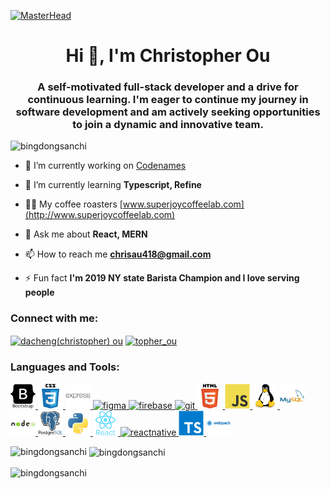 [![MasterHead](https://cdn-images-1.medium.com/max/1600/0*-u0b7K0Q6zfBcQqT.gif)](https://www.youtube.com/watch?v=nMLCx3XAIkE&list=PLx0iOsdUOUmmlnNx8X695RdoNtroWPiju&index=1)
<h1 align="center">Hi 👋, I'm Christopher Ou</h1>
<h3 align="center">A self-motivated full-stack developer and a drive for continuous learning. I'm eager to continue my journey in software development and am actively seeking opportunities to join a dynamic and innovative team.</h3>

<p align="left"> <img src="https://komarev.com/ghpvc/?username=bingdongsanchi&label=Profile%20views&color=0e75b6&style=flat" alt="bingdongsanchi" /> </p>

- 🔭 I’m currently working on [Codenames](https://codenames-0nt7.onrender.com/)

- 🌱 I’m currently learning **Typescript, Refine**

- 👨‍💻 My coffee roasters [www.superjoycoffeelab.com](http://www.superjoycoffeelab.com)

- 💬 Ask me about **React, MERN**

- 📫 How to reach me **chrisau418@gmail.com**

- ⚡ Fun fact **I'm 2019 NY state Barista Champion and I love serving people**

<h3 align="left">Connect with me:</h3>
<p align="left">
<a href="https://linkedin.com/in/dacheng ou" target="blank"><img align="center" src="https://raw.githubusercontent.com/rahuldkjain/github-profile-readme-generator/master/src/images/icons/Social/linked-in-alt.svg" alt="dacheng(christopher) ou" height="30" width="40" /></a>
<a href="https://instagram.com/topher_ou" target="blank"><img align="center" src="https://raw.githubusercontent.com/rahuldkjain/github-profile-readme-generator/master/src/images/icons/Social/instagram.svg" alt="topher_ou" height="30" width="40" /></a>
</p>

<h3 align="left">Languages and Tools:</h3>
<p align="left"> <a href="https://getbootstrap.com" target="_blank" rel="noreferrer"> <img src="https://raw.githubusercontent.com/devicons/devicon/master/icons/bootstrap/bootstrap-plain-wordmark.svg" alt="bootstrap" width="40" height="40"/> </a> <a href="https://www.w3schools.com/css/" target="_blank" rel="noreferrer"> <img src="https://raw.githubusercontent.com/devicons/devicon/master/icons/css3/css3-original-wordmark.svg" alt="css3" width="40" height="40"/> </a> <a href="https://expressjs.com" target="_blank" rel="noreferrer"> <img src="https://raw.githubusercontent.com/devicons/devicon/master/icons/express/express-original-wordmark.svg" alt="express" width="40" height="40"/> </a> <a href="https://www.figma.com/" target="_blank" rel="noreferrer"> <img src="https://www.vectorlogo.zone/logos/figma/figma-icon.svg" alt="figma" width="40" height="40"/> </a> <a href="https://firebase.google.com/" target="_blank" rel="noreferrer"> <img src="https://www.vectorlogo.zone/logos/firebase/firebase-icon.svg" alt="firebase" width="40" height="40"/> </a> <a href="https://git-scm.com/" target="_blank" rel="noreferrer"> <img src="https://www.vectorlogo.zone/logos/git-scm/git-scm-icon.svg" alt="git" width="40" height="40"/> </a> <a href="https://www.w3.org/html/" target="_blank" rel="noreferrer"> <img src="https://raw.githubusercontent.com/devicons/devicon/master/icons/html5/html5-original-wordmark.svg" alt="html5" width="40" height="40"/> </a> <a href="https://developer.mozilla.org/en-US/docs/Web/JavaScript" target="_blank" rel="noreferrer"> <img src="https://raw.githubusercontent.com/devicons/devicon/master/icons/javascript/javascript-original.svg" alt="javascript" width="40" height="40"/> </a> <a href="https://www.linux.org/" target="_blank" rel="noreferrer"> <img src="https://raw.githubusercontent.com/devicons/devicon/master/icons/linux/linux-original.svg" alt="linux" width="40" height="40"/> </a> <a href="https://www.mysql.com/" target="_blank" rel="noreferrer"> <img src="https://raw.githubusercontent.com/devicons/devicon/master/icons/mysql/mysql-original-wordmark.svg" alt="mysql" width="40" height="40"/> </a> <a href="https://nodejs.org" target="_blank" rel="noreferrer"> <img src="https://raw.githubusercontent.com/devicons/devicon/master/icons/nodejs/nodejs-original-wordmark.svg" alt="nodejs" width="40" height="40"/> </a> <a href="https://www.postgresql.org" target="_blank" rel="noreferrer"> <img src="https://raw.githubusercontent.com/devicons/devicon/master/icons/postgresql/postgresql-original-wordmark.svg" alt="postgresql" width="40" height="40"/> </a> <a href="https://www.python.org" target="_blank" rel="noreferrer"> <img src="https://raw.githubusercontent.com/devicons/devicon/master/icons/python/python-original.svg" alt="python" width="40" height="40"/> </a> <a href="https://reactjs.org/" target="_blank" rel="noreferrer"> <img src="https://raw.githubusercontent.com/devicons/devicon/master/icons/react/react-original-wordmark.svg" alt="react" width="40" height="40"/> </a> <a href="https://reactnative.dev/" target="_blank" rel="noreferrer"> <img src="https://reactnative.dev/img/header_logo.svg" alt="reactnative" width="40" height="40"/> </a> <a href="https://www.typescriptlang.org/" target="_blank" rel="noreferrer"> <img src="https://raw.githubusercontent.com/devicons/devicon/master/icons/typescript/typescript-original.svg" alt="typescript" width="40" height="40"/> </a> <a href="https://webpack.js.org" target="_blank" rel="noreferrer"> <img src="https://raw.githubusercontent.com/devicons/devicon/d00d0969292a6569d45b06d3f350f463a0107b0d/icons/webpack/webpack-original-wordmark.svg" alt="webpack" width="40" height="40"/> </a> </p>

<p><img align="left" src="https://github-readme-stats.vercel.app/api/top-langs?username=bingdongsanchi&show_icons=true&locale=en&layout=compact" alt="bingdongsanchi" /></p>

<p>&nbsp;<img align="center" src="https://github-readme-stats.vercel.app/api?username=bingdongsanchi&show_icons=true&locale=en" alt="bingdongsanchi" /></p>

<p><img align="center" src="https://github-readme-streak-stats.herokuapp.com/?user=bingdongsanchi&" alt="bingdongsanchi" /></p>
